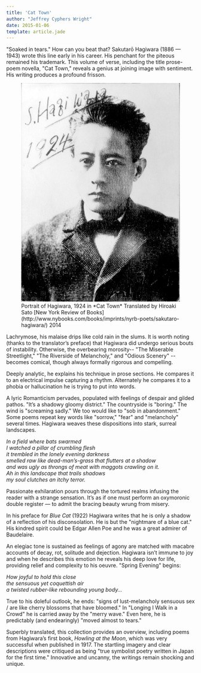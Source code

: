 ```yaml
---  
title: 'Cat Town'
author: "Jeffrey Cyphers Wright"
date: 2015-01-06
template: article.jade
---
```


"Soaked in tears." How can you beat that? Sakutar&omacr; Hagiwara (1886 — 1943) wrote this line early in his career. His penchant for the piteous remained his trademark. This volume of verse, including the title prose-poem novella, "Cat Town," reveals a genius at joining image with sentiment.<span class="more"></span> His writing produces a profound frisson.

<figure>
  <img src="hagiwara.jpg" class="book" alt="portrait">
  <div>
Portrait of Hagiwara, 1924
in *Cat Town*   
Translated by Hiroaki Sato    
[New York Review of Books](http://www.nybooks.com/books/imprints/nyrb-poets/sakutaro-hagiwara/) 2014
  </div>
</figure>


Lachrymose, his malaise drips like cold rain in the slums. It is worth noting (thanks to the translator’s preface) that Hagiwara did undergo serious bouts of instability. Otherwise, the overbearing morosity-- "The Miserable Streetlight," "The Riverside of Melancholy," and "Odious Scenery" --becomes comical, though always formally rigorous and compelling.

Deeply analytic, he explains his technique in prose sections. He compares it to an electrical impulse capturing a rhythm. Alternately he compares it to a phobia or hallucination he is trying to put into words.
 
A lyric Romanticism pervades, populated with feelings of despair and gilded pathos. "It’s a shadowy gloomy district." The countryside is "boring." The wind is "screaming sadly." We too would like to "sob in abandonment." Some poems repeat key words like "sorrow," "fear" and "melancholy" several times. Hagiwara weaves these dispositions into stark, surreal landscapes.

*In a field where bats swarmed    
I watched a pillar of crumbling flesh    
it trembled in the lonely evening darkness    
smelled raw like dead-man’s-grass that flutters at a shadow    
and was ugly as throngs of meat with maggots crawling on it.    
Ah in this landscape that trails shadows    
my soul clutches an itchy terror.* 

Passionate exhilaration pours through the tortured realms infusing the reader with a strange sensation. It’s as if one must perform an oxymoronic double register &mdash; to admit the bracing beauty wrung from misery.

In his preface for *Blue Cat* (1922) Hagiwara writes that he is only a shadow of a reflection of his disconsolation. He is but the "nightmare of a blue cat." His kindred spirit could be Edgar Allen Poe and he was a great admirer of Baudelaire.

An elegiac tone is sustained as feelings of agony are matched with macabre accounts of decay, rot, solitude and dejection. Hagiwara isn’t immune to joy and when he describes this emotion he reveals his deep love for life, providing relief and complexity to his oeuvre. "Spring Evening" begins:

*How joyful to hold this close    
the sensuous yet coquettish air    
a twisted _rubber_-like   rebounding young body…*    

  True to his doleful outlook, he ends: "signs of lust-melancholy sensuous sex / are like cherry blossoms that have bloomed." In "Longing I Walk in a Crowd" he is carried away by the "merry wave." Even here, he is predictably (and endearingly) "moved almost to tears."

Superbly translated, this collection provides an overview, including poems from Hagiwara’s first book, *Howling at the Moon*, which was very successful when published in 1917. The startling imagery and clear descriptions were critiqued as being "true symbolist poetry written in Japan for the first time." Innovative and uncanny, the writings remain shocking and unique. 

